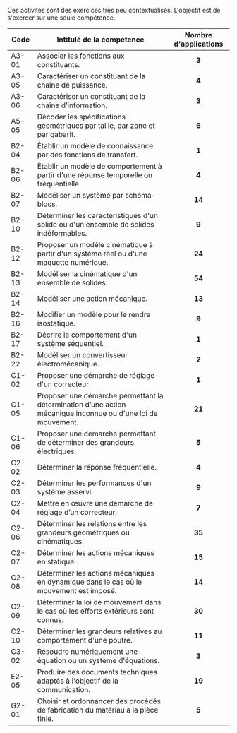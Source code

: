 Ces activités sont des exercices très peu contextualisés. L'objectif est de s'exercer sur une seule compétence. 

| Code | Intitulé de la compétence | Nombre d'applications |
| ---- | ------------------------- | :-------------------: |
| A3-01 | Associer les fonctions aux constituants. | __3__ |
| A3-05 | Caractériser un constituant de la chaîne de puissance. | __4__ |
| A3-06 | Caractériser un constituant de la chaîne d’information. | __3__ |
| A5-05 | Décoder les spécifications géométriques par taille, par zone et par gabarit. | __6__ |
| B2-04 | Établir un modèle de connaissance par des fonctions de transfert. | __1__ |
| B2-06 | Établir un modèle de comportement à partir d'une réponse temporelle ou fréquentielle. | __4__ |
| B2-07 | Modéliser un système par schéma-blocs. | __14__ |
| B2-10 | Déterminer les caractéristiques d'un solide ou d'un ensemble de solides indéformables. | __9__ |
| B2-12 | Proposer un modèle cinématique à partir d'un système réel ou d'une maquette numérique. | __24__ |
| B2-13 | Modéliser la cinématique d'un ensemble de solides. | __54__ |
| B2-14 | Modéliser une action mécanique. | __13__ |
| B2-16 | Modifier un modèle pour le rendre isostatique. | __9__ |
| B2-17 | Décrire le comportement d'un système séquentiel. | __1__ |
| B2-22 | Modéliser un convertisseur électromécanique. | __2__ |
| C1-02 | Proposer une démarche de réglage d'un correcteur. | __1__ |
| C1-05 | Proposer une démarche permettant la détermination d’une action mécanique inconnue ou d'une loi de mouvement. | __21__ |
| C1-06 | Proposer une démarche permettant de déterminer des grandeurs électriques. | __5__ |
| C2-02 | Déterminer la réponse fréquentielle. | __4__ |
| C2-03 | Déterminer les performances d'un système asservi. | __9__ |
| C2-04 | Mettre en œuvre une démarche de réglage d’un correcteur. | __7__ |
| C2-06 | Déterminer les relations entre les grandeurs géométriques ou cinématiques. | __35__ |
| C2-07 | Déterminer les actions mécaniques en statique. | __15__ |
| C2-08 | Déterminer les actions mécaniques en dynamique dans le cas où le mouvement est imposé. | __14__ |
| C2-09 | Déterminer la loi de mouvement dans le cas où les efforts extérieurs sont connus. | __30__ |
| C2-10 | Déterminer les grandeurs relatives au comportement d'une poutre. | __11__ |
| C3-02 | Résoudre numériquement une équation ou un système d'équations. | __3__ |
| E2-05 | Produire des documents techniques adaptés à l'objectif de la communication. | __19__ |
| G2-01 | Choisir et ordonnancer des procédés de fabrication du matériau à la pièce finie. | __5__ |